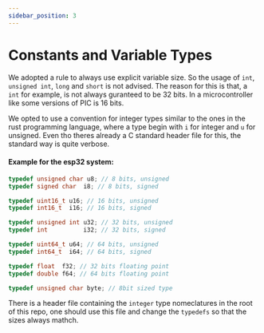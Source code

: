 ```yaml
---
sidebar_position: 3
---
```


# Constants and Variable Types

We adopted a rule to always use explicit variable size. So the usage of `int`, `unsigned int`, `long` and `short` is not advised.
The reason for this is that, a `int` for example, is not always guranteed to be 32 bits. In a microcontroller like some versions of PIC is 16 bits.

We opted to use a convention for integer types similar to the ones in the rust programming language, where a type begin with `i` for integer and `u` for unsigned.
Even tho theres already a C standard header file for this, the standard way is quite verbose.

#### Example for the esp32 system:

```cpp
typedef unsigned char u8; // 8 bits, unsigned
typedef signed char  i8; // 8 bits, signed

typedef uint16_t u16; // 16 bits, unsigned
typedef int16_t  i16; // 16 bits, signed

typedef unsigned int u32; // 32 bits, unsigned
typedef int          i32; // 32 bits, signed

typedef uint64_t u64; // 64 bits, unsigned
typedef int64_t  i64; // 64 bits, signed

typedef float  f32; // 32 bits floating point
typedef double f64; // 64 bits floating point

typedef unsigned char byte; // 8bit sized type
```

There is a header file containing the `integer` type nomeclatures in the root of this repo, one should use this file and change the `typedefs` so that the sizes always mathch.
